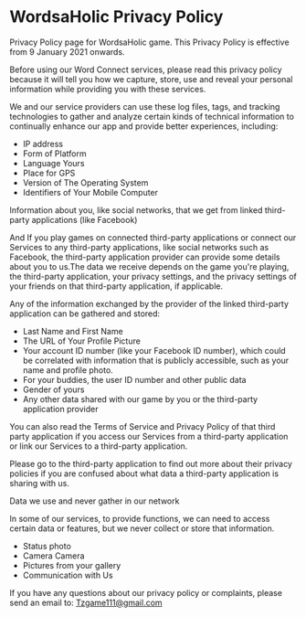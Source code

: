 # WordsaHolic Privacy Policy
Privacy Policy page for WordsaHolic game.
This Privacy Policy is effective from 9 January 2021 onwards. 

Before using our Word Connect services, please read this privacy policy because it will tell you how we capture, store, use and reveal your personal information while providing you with these services.

We and our service providers can use these log files, tags, and tracking technologies to gather and analyze certain kinds of technical information to continually enhance our app and provide better experiences, including: 

- IP address 
- Form of Platform 
- Language Yours 
- Place for GPS 
- Version of The Operating System 
- Identifiers of Your Mobile Computer

Information about you, like social networks, that we get from linked third-party applications (like Facebook) 

And If you play games on connected third-party applications or connect our Services to any third-party applications, like social networks such as Facebook, the third-party application provider can provide some details about you to us.The data we receive depends on the game you're playing, the third-party application, your privacy settings, and the privacy settings of your friends on that third-party application, if applicable. 

Any of the information exchanged by the provider of the linked third-party application can be gathered and stored:
- Last Name and First Name 
- The URL of Your Profile Picture 
- Your account ID number (like your Facebook ID number), which could be correlated with information that is publicly accessible, such as your name and profile photo. 
- For your buddies, the user ID number and other public data 
- Gender of yours 
- Any other data shared with our game by you or the third-party application provider

You can also read the Terms of Service and Privacy Policy of that third party application if you access our Services from a third-party application or link our Services to a third-party application. 

Please go to the third-party application to find out more about their privacy policies if you are confused about what data a third-party application is sharing with us.


Data we use and never gather in our network

In some of our services, to provide functions, we can need to access certain data or features, but we never collect or store that information. 

- Status photo 
- Camera Camera 
- Pictures from your gallery 
- Communication with Us 

If you have any questions about our privacy policy or complaints, please send an email to: Tzgame111@gmail.com
